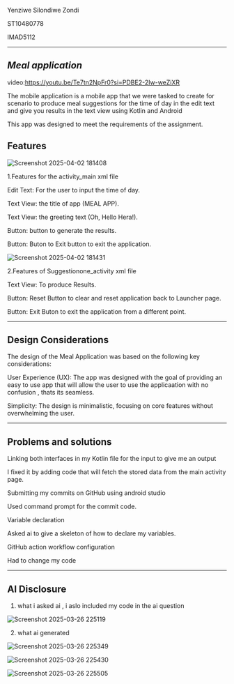 Yenziwe Silondiwe Zondi

 ST10480778
 
IMAD5112 

---
***Meal application***
---

video:https://youtu.be/Te7tn2NpFr0?si=PDBE2-2Iw-weZiXR

The mobile application is a mobile app that we were tasked to create for scenario to produce meal suggestions for the time of day in the edit text and give you results in the text view using Kotlin and Android  

This app was designed to meet the requirements of the assignment. 

Features
---
![Screenshot 2025-04-02 181408](https://github.com/user-attachments/assets/69a0925f-3f16-4053-ac6e-d3fcdf02b790)

1.Features for the activity_main xml file  

Edit Text: For the user to input the time of day. 

Text View: the title of app (MEAL APP). 

Text View: the greeting text (Oh, Hello   Hera!). 

Button: button to generate the results. 

Button: Buton to Exit button to exit the application.

![Screenshot 2025-04-02 181431](https://github.com/user-attachments/assets/25bf634c-bee3-4d0b-87ad-959a6ba05868)

2.Features of Suggestionone_activity xml file  

Text View: To produce Results. 

Button: Reset Button to clear and reset application back to Launcher page. 

Button: Exit Buton to exit the application from a different point. 

---
Design Considerations
---
The design of the Meal Application was based on the following key considerations: 

User Experience (UX): The app was designed with the goal of providing an easy to use app that will allow the user to use the applicaation with no confusion , thats its seamless. 

Simplicity: The design is minimalistic, focusing on core features without overwhelming the user. 


---
Problems and solutions
---

Linking both interfaces in my Kotlin file for the input to give me an output 

I fixed it by adding code that will fetch the stored data from the main activity page. 

 

Submitting my commits on GitHub using android studio 

Used command prompt for the commit code. 

 

Variable declaration  

Asked ai to give a skeleton of how to declare my variables. 

 

GitHub action workflow configuration 

Had to change my code
 

 
---
AI Disclosure 
---

1. what i asked ai , i aslo included my code in the ai question

![Screenshot 2025-03-26 225119](https://github.com/user-attachments/assets/0ea66d89-449d-4e32-84f2-93c39b56cc07)
  


2. what ai generated

 ![Screenshot 2025-03-26 225349](https://github.com/user-attachments/assets/bb202ed0-a879-44cc-bad2-b518b8ec24ba)
  
![Screenshot 2025-03-26 225430](https://github.com/user-attachments/assets/d793f3d2-9bae-450a-bef9-851f1b6b166b)

![Screenshot 2025-03-26 225505](https://github.com/user-attachments/assets/1ab06dd3-9873-4c75-bf0d-448ec8ff7cc5)














